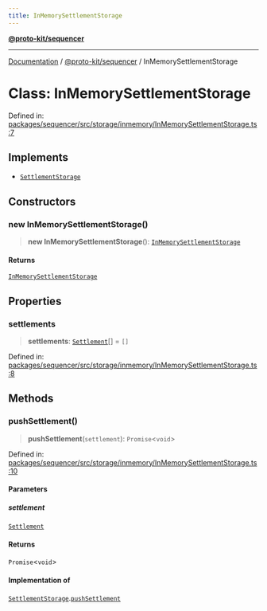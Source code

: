 ```yaml
---
title: InMemorySettlementStorage
---
```


[**@proto-kit/sequencer**](../README.md)

***

[Documentation](../../../README.md) / [@proto-kit/sequencer](../README.md) / InMemorySettlementStorage

# Class: InMemorySettlementStorage

Defined in: [packages/sequencer/src/storage/inmemory/InMemorySettlementStorage.ts:7](https://github.com/proto-kit/framework/blob/28efa802e3737fc3b77339148b307ef7246f3ef1/packages/sequencer/src/storage/inmemory/InMemorySettlementStorage.ts#L7)

## Implements

- [`SettlementStorage`](../interfaces/SettlementStorage.md)

## Constructors

### new InMemorySettlementStorage()

> **new InMemorySettlementStorage**(): [`InMemorySettlementStorage`](InMemorySettlementStorage.md)

#### Returns

[`InMemorySettlementStorage`](InMemorySettlementStorage.md)

## Properties

### settlements

> **settlements**: [`Settlement`](../interfaces/Settlement.md)[] = `[]`

Defined in: [packages/sequencer/src/storage/inmemory/InMemorySettlementStorage.ts:8](https://github.com/proto-kit/framework/blob/28efa802e3737fc3b77339148b307ef7246f3ef1/packages/sequencer/src/storage/inmemory/InMemorySettlementStorage.ts#L8)

## Methods

### pushSettlement()

> **pushSettlement**(`settlement`): `Promise`\<`void`\>

Defined in: [packages/sequencer/src/storage/inmemory/InMemorySettlementStorage.ts:10](https://github.com/proto-kit/framework/blob/28efa802e3737fc3b77339148b307ef7246f3ef1/packages/sequencer/src/storage/inmemory/InMemorySettlementStorage.ts#L10)

#### Parameters

##### settlement

[`Settlement`](../interfaces/Settlement.md)

#### Returns

`Promise`\<`void`\>

#### Implementation of

[`SettlementStorage`](../interfaces/SettlementStorage.md).[`pushSettlement`](../interfaces/SettlementStorage.md#pushsettlement)
